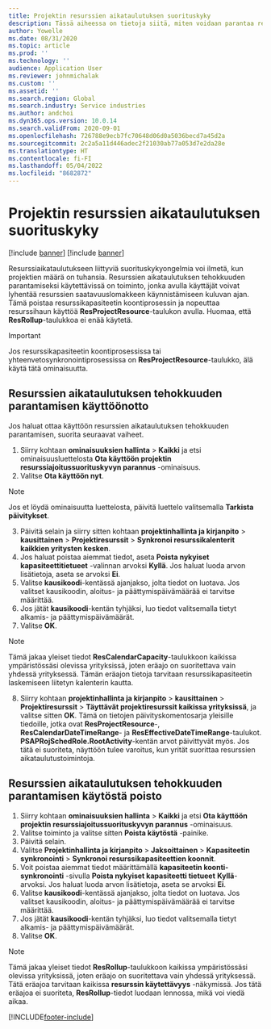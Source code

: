 ```yaml
---
title: Projektin resurssien aikataulutuksen suorituskyky
description: Tässä aiheessa on tietoja siitä, miten voidaan parantaa resurssien aikatauluttamisen tehokkuutta useissa projekteissa.
author: Yowelle
ms.date: 08/31/2020
ms.topic: article
ms.prod: ''
ms.technology: ''
audience: Application User
ms.reviewer: johnmichalak
ms.custom: ''
ms.assetid: ''
ms.search.region: Global
ms.search.industry: Service industries
ms.author: andchoi
ms.dyn365.ops.version: 10.0.14
ms.search.validFrom: 2020-09-01
ms.openlocfilehash: 726788e9ecb7fc70648d06d0a5036becd7a45d2a
ms.sourcegitcommit: 2c2a5a11d446adec2f21030ab77a053d7e2da28e
ms.translationtype: HT
ms.contentlocale: fi-FI
ms.lasthandoff: 05/04/2022
ms.locfileid: "8682872"
---
```

# <a name="project-resource-scheduling-performance"></a>Projektin resurssien aikataulutuksen suorituskyky

[!include [banner](../includes/banner.md)]
[!include [banner](../includes/preview-banner.md)]


Resurssiaikataulutukseen liittyviä suorituskykyongelmia voi ilmetä, kun projektien määrä on tuhansia. Resurssien aikataulutuksen tehokkuuden parantamiseksi käytettävissä on toiminto, jonka avulla käyttäjät voivat lyhentää resurssien saatavuuslomakkeen käynnistämiseen kuluvan ajan. Tämä poistaa resurssikapasiteetin koontiprosessin ja nopeuttaa resurssihaun käyttöä **ResProjectResource**-taulukon avulla. Huomaa, että **ResRollup**-taulukkoa ei enää käytetä.

> [!IMPORTANT]
> Jos resurssikapasiteetin koontiprosessissa tai yhteenvetosynkronointiprosessissa on **ResProjectResource**-taulukko, älä käytä tätä ominaisuutta.

## <a name="enable-resource-scheduling-performance-enhancement"></a>Resurssien aikataulutuksen tehokkuuden parantamisen käyttöönotto
Jos haluat ottaa käyttöön resurssien aikataulutuksen tehokkuuden parantamisen, suorita seuraavat vaiheet.

1. Siirry kohtaan **ominaisuuksien hallinta** > **Kaikki** ja etsi ominaisuusluettelosta **Ota käyttöön projektin resurssiajoitussuorituskyvyn parannus** -ominaisuus.
2. Valitse **Ota käyttöön nyt**.

> [!NOTE]
> Jos et löydä ominaisuutta luettelosta, päivitä luettelo valitsemalla **Tarkista päivitykset**.

3. Päivitä selain ja siirry sitten kohtaan **projektinhallinta ja kirjanpito** > **kausittainen** > **Projektiresurssit** > **Synkronoi resurssikalenterit kaikkien yritysten kesken**.
4. Jos haluat poistaa aiemmat tiedot, aseta **Poista nykyiset kapasiteettitietueet** -valinnan arvoksi **Kyllä**. Jos haluat luoda arvon lisätietoja, aseta se arvoksi **Ei**.
5. Valitse **kausikoodi**-kentässä ajanjakso, jolta tiedot on luotava. Jos valitset kausikoodin, aloitus- ja päättymispäivämäärää ei tarvitse määrittää.
6. Jos jätät **kausikoodi**-kentän tyhjäksi, luo tiedot valitsemalla tietyt alkamis- ja päättymispäivämäärät.
7. Valitse **OK**.

 > [!NOTE]
 > Tämä jakaa yleiset tiedot **ResCalendarCapacity**-taulukkoon kaikissa ympäristössäsi olevissa yrityksissä, joten eräajo on suoritettava vain yhdessä yrityksessä. Tämän eräajon tietoja tarvitaan resurssikapasiteetin laskemiseen liitetyn kalenterin kautta.

8. Siirry kohtaan **projektinhallinta ja kirjanpito** > **kausittainen** > **Projektiresurssit** > **Täyttävät projektiresurssit kaikissa yrityksissä**, ja valitse sitten **OK**. Tämä on tietojen päivityskomentosarja yleisille tiedoille, jotka ovat **ResProjectResource**-, **ResCalendarDateTimeRange**- ja **ResEffectiveDateTimeRange**-taulukot. **PSAPRojSchedRole.RootActivity**-kentän arvot päivittyvät myös. Jos tätä ei suoriteta, näyttöön tulee varoitus, kun yrität suorittaa resurssien aikataulutustoimintoja.
 
## <a name="turn-off-resource-scheduling-performance-enhancement"></a>Resurssien aikataulutuksen tehokkuuden parantamisen käytöstä poisto

1. Siirry kohtaan **ominaisuuksien hallinta** > **Kaikki** ja etsi **Ota käyttöön projektin resurssiajoitussuorituskyvyn parannus** -ominaisuus.
2. Valitse toiminto ja valitse sitten **Poista käytöstä** -painike.
3. Päivitä selain.
4. Valitse **Projektinhallinta ja kirjanpito** > **Jaksoittainen** > **Kapasiteetin synkronointi** > **Synkronoi resurssikapasiteettien koonnit**.
5. Voit poistaa aiemmat tiedot määrittämällä **kapasiteetin koonti-synkronointi** -sivulla **Poista nykyiset kapasiteetti tietueet** **Kyllä**-arvoksi. Jos haluat luoda arvon lisätietoja, aseta se arvoksi **Ei**.
6. Valitse **kausikoodi**-kentässä ajanjakso, jolta tiedot on luotava. Jos valitset kausikoodin, aloitus- ja päättymispäivämäärää ei tarvitse määrittää.
7. Jos jätät **kausikoodi**-kentän tyhjäksi, luo tiedot valitsemalla tietyt alkamis- ja päättymispäivämäärät.
8. Valitse **OK**.

> [!NOTE]
> Tämä jakaa yleiset tiedot **ResRollup**-taulukkoon kaikissa ympäristössäsi olevissa yrityksissä, joten eräajo on suoritettava vain yhdessä yrityksessä. Tätä eräajoa tarvitaan kaikissa **resurssin käytettävyys** -näkymissä. Jos tätä eräajoa ei suoriteta, **ResRollup**-tiedot luodaan lennossa, mikä voi viedä aikaa.


[!INCLUDE[footer-include](../includes/footer-banner.md)]